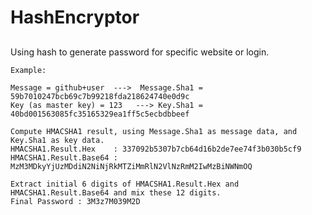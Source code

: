 # HashEncryptor
##
Using hash to generate password for specific website or login.

    Example:

    Message = github+user  --->  Message.Sha1 = 59b7010247bcb69c7b99218fda218624740e0d9c
    Key (as master key) = 123   ---> Key.Sha1 = 40bd001563085fc35165329ea1ff5c5ecbdbbeef

    Compute HMACSHA1 result, using Message.Sha1 as message data, and Key.Sha1 as key data.
    HMACSHA1.Result.Hex    : 337092b5307b7cb64d16b2de7ee74f3b030b5cf9
    HMACSHA1.Result.Base64 : MzM3MDkyYjUzMDdiN2NiNjRkMTZiMmRlN2VlNzRmM2IwMzBiNWNmOQ

    Extract initial 6 digits of HMACSHA1.Result.Hex and HMACSHA1.Result.Base64 and mix these 12 digits.
    Final Password : 3M3z7M039M2D
    